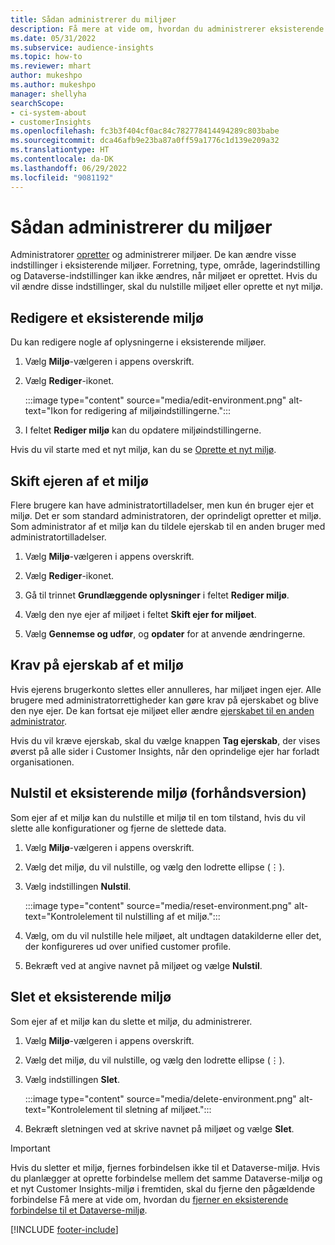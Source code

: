 ```yaml
---
title: Sådan administrerer du miljøer
description: Få mere at vide om, hvordan du administrerer eksisterende Customer Insights-miljøer som administrator".
ms.date: 05/31/2022
ms.subservice: audience-insights
ms.topic: how-to
ms.reviewer: mhart
author: mukeshpo
ms.author: mukeshpo
manager: shellyha
searchScope:
- ci-system-about
- customerInsights
ms.openlocfilehash: fc3b3f404cf0ac84c782778414494289c803babe
ms.sourcegitcommit: dca46afb9e23ba87a0ff59a1776c1d139e209a32
ms.translationtype: HT
ms.contentlocale: da-DK
ms.lasthandoff: 06/29/2022
ms.locfileid: "9081192"
---
```

# <a name="how-to-manage-environments"></a>Sådan administrerer du miljøer

Administratorer [opretter](create-environment.md) og administrerer miljøer. De kan ændre visse indstillinger i eksisterende miljøer. Forretning, type, område, lagerindstilling og Dataverse-indstillinger kan ikke ændres, når miljøet er oprettet. Hvis du vil ændre disse indstillinger, skal du nulstille miljøet eller oprette et nyt miljø.

## <a name="edit-an-existing-environment"></a>Redigere et eksisterende miljø

Du kan redigere nogle af oplysningerne i eksisterende miljøer.

1. Vælg **Miljø**-vælgeren i appens overskrift.

1. Vælg **Rediger**-ikonet.

   :::image type="content" source="media/edit-environment.png" alt-text="Ikon for redigering af miljøindstillingerne.":::

1. I feltet **Rediger miljø** kan du opdatere miljøindstillingerne.

Hvis du vil starte med et nyt miljø, kan du se [Oprette et nyt miljø](create-environment.md).

## <a name="change-the-owner-of-an-environment"></a>Skift ejeren af et miljø

Flere brugere kan have administratortilladelser, men kun én bruger ejer et miljø. Det er som standard administratoren, der oprindeligt opretter et miljø. Som administrator af et miljø kan du tildele ejerskab til en anden bruger med administratortilladelser.

1. Vælg **Miljø**-vælgeren i appens overskrift.

1. Vælg **Rediger**-ikonet.

1. Gå til trinnet **Grundlæggende oplysninger** i feltet **Rediger miljø**.

1. Vælg den nye ejer af miljøet i feltet **Skift ejer for miljøet**.  

1. Vælg **Gennemse og udfør**, og **opdater** for at anvende ændringerne.

## <a name="claim-ownership-of-an-environment"></a>Krav på ejerskab af et miljø

Hvis ejerens brugerkonto slettes eller annulleres, har miljøet ingen ejer. Alle brugere med administratorrettigheder kan gøre krav på ejerskabet og blive den nye ejer. De kan fortsat eje miljøet eller ændre [ejerskabet til en anden administrator](#change-the-owner-of-an-environment).

Hvis du vil kræve ejerskab, skal du vælge knappen **Tag ejerskab**, der vises øverst på alle sider i Customer Insights, når den oprindelige ejer har forladt organisationen.

## <a name="reset-an-existing-environment-preview"></a>Nulstil et eksisterende miljø (forhåndsversion)

Som ejer af et miljø kan du nulstille et miljø til en tom tilstand, hvis du vil slette alle konfigurationer og fjerne de slettede data.

1. Vælg **Miljø**-vælgeren i appens overskrift.

1. Vælg det miljø, du vil nulstille, og vælg den lodrette ellipse (&vellip;).

1. Vælg indstillingen **Nulstil**.

   :::image type="content" source="media/reset-environment.png" alt-text="Kontrolelement til nulstilling af et miljø.":::

1. Vælg, om du vil nulstille hele miljøet, alt undtagen datakilderne eller det, der konfigureres ud over unified customer profile.

1. Bekræft ved at angive navnet på miljøet og vælge **Nulstil**.

## <a name="delete-an-existing-environment"></a>Slet et eksisterende miljø

Som ejer af et miljø kan du slette et miljø, du administrerer.

1. Vælg **Miljø**-vælgeren i appens overskrift.

1. Vælg det miljø, du vil nulstille, og vælg den lodrette ellipse (&vellip;). 

1. Vælg indstillingen **Slet**.

   :::image type="content" source="media/delete-environment.png" alt-text="Kontrolelement til sletning af miljøet.":::

1. Bekræft sletningen ved at skrive navnet på miljøet og vælge **Slet**.

> [!IMPORTANT]
> Hvis du sletter et miljø, fjernes forbindelsen ikke til et Dataverse-miljø. Hvis du planlægger at oprette forbindelse mellem det samme Dataverse-miljø og et nyt Customer Insights-miljø i fremtiden, skal du fjerne den pågældende forbindelse  Få mere at vide om, hvordan du [fjerner en eksisterende forbindelse til et Dataverse-miljø](customer-insights-dataverse.md#remove-an-existing-connection-to-a-dataverse-environment).

[!INCLUDE [footer-include](includes/footer-banner.md)]
